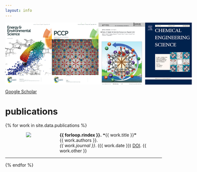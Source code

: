 ```yaml
---
layout: info
---
```


<style>
#left {
  width: 150px;
  float: left;
  padding-right: 0px;
}
#right {
  margin-left: 175px;
  /* Change this to whatever the width of your left column is*/
}
.clear {
  clear: both;
}
</style>

<div style="display: flex; flex-direction: row">
<img style="width:150px;" src="images/pubs/cover_1.png" alt="">
<img style="width:150px;" src="images/pubs/cover_2.png" alt="">
<img style="width:150px;" src="images/pubs/cover_3.png" alt="">
<img style="width:150px;" src="images/pubs/cover_4.png" alt="">
</div>

<a href ="https://scholar.google.com/citations?user=eoR8MNMAAAAJ&hl=en`">Google Scholar</a>

# publications


{% for work in site.data.publications %}
  <div id="container">
 <div id="left">
        <center> 
            <img style="width:150px;" src="{{ work.image }}">
        </center>
    </div>
    <div id="right">
        <b>{{ forloop.rindex }}.</b>
        <quotations>❝</quotations>{{ work.title }}<quotations>❞</quotations><br>
        {{ work.authors }}.<br>
        <i>{{ work.journal }}</i>. ({{ work.date }}) <a href="{{ work.url }}">DOI</a>. {{ work.other }}
        <br>
    </div>
    <div class="clear"></div>
  </div>
  <hr>
{% endfor %}

